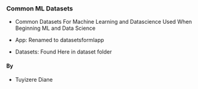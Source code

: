 ### Common ML Datasets

+ Common Datasets For Machine Learning and Datascience Used When Beginning ML and Data Science

+ App: Renamed to datasetsformlapp
+ Datasets: Found Here in dataset folder

#### By
+ Tuyizere Diane
